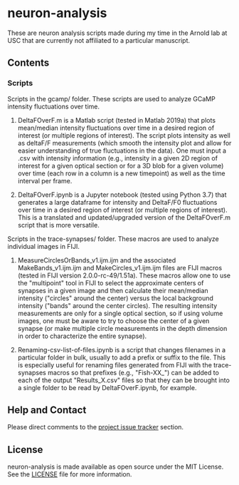 # neuron-analysis
These are neuron analysis scripts made during my time in the Arnold lab at USC that are currently not affiliated to a particular manuscript.

## Contents

### Scripts

Scripts in the gcamp/ folder. These scripts are used to analyze GCaMP intensity fluctuations over time.

1. DeltaFOverF.m is a Matlab script (tested in Matlab 2019a) that plots mean/median intensity fluctuations over time in a desired region of interest (or multiple regions of interest). The script plots intensity as well as deltaF/F measurements (which smooth the intensity plot and allow for easier understanding of true fluctuations in the data). One must input a .csv with intensity information (e.g., intensity in a given 2D region of interest for a given optical section or for a 3D blob for a given volume) over time (each row in a column is a new timepoint) as well as the time interval per frame.

2. DeltaFOverF.ipynb is a Jupyter notebook (tested using Python 3.7) that generates a large dataframe for intensity and DeltaF/F0 fluctuations over time in a desired region of interest (or multiple regions of interest). This is a translated and updated/upgraded version of the DeltaFOverF.m script that is more versatile.

Scripts in the trace-synapses/ folder. These macros are used to analyze individual images in FIJI.

1. MeasureCirclesOrBands_v1.ijm.ijm and the associated MakeBands_v1.ijm.ijm and MakeCircles_v1.ijm.ijm files are FIJI macros (tested in FIJI version 2.0.0-rc-49/1.51a). These macros allow one to use the "multipoint" tool in FIJI to select the approximate centers of synapses in a given image and then calculate their mean/median intensity ("circles" around the center) versus the local background intensity ("bands" around the center circles). The resulting intensity measurements are only for a single optical section, so if using volume images, one must be aware to try to choose the center of a given synapse (or make multiple circle measurements in the depth dimension in order to characterize the entire synapse).

2. Renaming-csv-list-of-files.ipynb is a script that changes filenames in a particular folder in bulk, usually to add a prefix or suffix to the file. This
is especially useful for renaming files generated from FIJI with the trace-synapses macros so that prefixes (e.g., "Fish-XX_") can be added to each of the
output "Results_X.csv" files so that they can be brought into a single folder to be read by DeltaFOverF.ipynb, for example.

## Help and Contact

Please direct comments to the [project issue tracker](https://github.com/wdempseyRepo/postdoc-scripts/issues) section.

## License

neuron-analysis is made available as open source under the MIT License. See the [LICENSE](https://github.com/wdempseyRepo/neuron-analysis/blob/master/LICENSE) file for more information.
